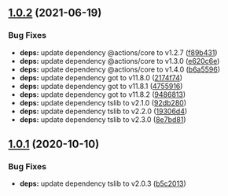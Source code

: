## [1.0.2](https://github.com/screendriver/quickmetrics-action/compare/v1.0.1...v1.0.2) (2021-06-19)


### Bug Fixes

* **deps:** update dependency @actions/core to v1.2.7 ([f89b431](https://github.com/screendriver/quickmetrics-action/commit/f89b4315c98357ecdbc93468f2c3a03f682c07fa))
* **deps:** update dependency @actions/core to v1.3.0 ([e620c6e](https://github.com/screendriver/quickmetrics-action/commit/e620c6ed5daecf11e2360ec3ec1fee44b8886e94))
* **deps:** update dependency @actions/core to v1.4.0 ([b6a5596](https://github.com/screendriver/quickmetrics-action/commit/b6a55965ef6aa3af00b22d9db7b6132965644f10))
* **deps:** update dependency got to v11.8.0 ([2174f74](https://github.com/screendriver/quickmetrics-action/commit/2174f74fe70d1f1d613a85a6f3a0bd6597985ce5))
* **deps:** update dependency got to v11.8.1 ([4755916](https://github.com/screendriver/quickmetrics-action/commit/4755916626ed1c0dca2cbebe2e9fb79c5bc51842))
* **deps:** update dependency got to v11.8.2 ([9486813](https://github.com/screendriver/quickmetrics-action/commit/9486813c7d2f0431be2f417e45b3db4b5787a3c1))
* **deps:** update dependency tslib to v2.1.0 ([92db280](https://github.com/screendriver/quickmetrics-action/commit/92db280a2643c7d054376bcf3e69c91d620c1974))
* **deps:** update dependency tslib to v2.2.0 ([19306d4](https://github.com/screendriver/quickmetrics-action/commit/19306d43ea72addefa0cd7bfb1575d9199c225f8))
* **deps:** update dependency tslib to v2.3.0 ([8e7bd81](https://github.com/screendriver/quickmetrics-action/commit/8e7bd810c60df2e9d5b3b6efaf8e4f990f722122))

## [1.0.1](https://github.com/screendriver/quickmetrics-action/compare/v1.0.0...v1.0.1) (2020-10-10)


### Bug Fixes

* **deps:** update dependency tslib to v2.0.3 ([b5c2013](https://github.com/screendriver/quickmetrics-action/commit/b5c201367ffb96e0ea363d30688dd8349521a4bc))
